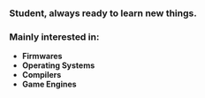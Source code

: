 ### Student, always ready to learn new things.
### Mainly interested in:
* __Firmwares__
* __Operating Systems__
* __Compilers__
* __Game Engines__ 
